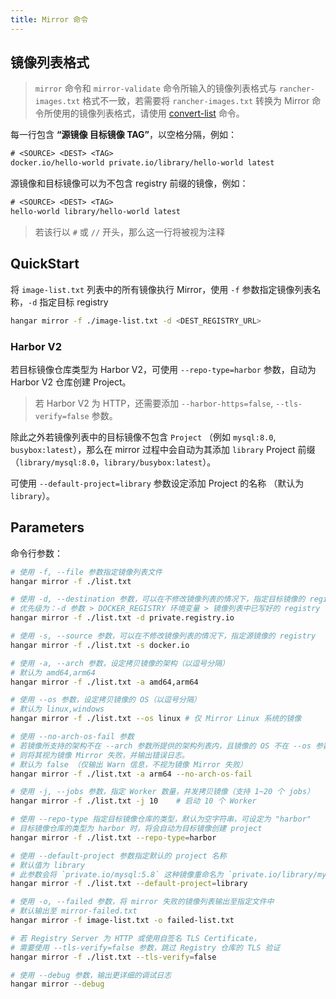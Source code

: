 ```yaml
---
title: Mirror 命令
---
```


## 镜像列表格式

> `mirror` 命令和 `mirror-validate` 命令所输入的镜像列表格式与 `rancher-images.txt` 格式不一致，若需要将 `rancher-images.txt` 转换为 Mirror 命令所使用的镜像列表格式，请使用 [convert-list](/v1.6/advanced/convert-list) 命令。

每一行包含 **“源镜像 目标镜像 TAG”**，以空格分隔，例如：

```txt
# <SOURCE> <DEST> <TAG>
docker.io/hello-world private.io/library/hello-world latest
```

源镜像和目标镜像可以为不包含 registry 前缀的镜像，例如：

```txt
# <SOURCE> <DEST> <TAG>
hello-world library/hello-world latest
```

> 若该行以 `#` 或 `//` 开头，那么这一行将被视为注释

## QuickStart

将 `image-list.txt` 列表中的所有镜像执行 Mirror，使用 `-f` 参数指定镜像列表名称，`-d` 指定目标 registry

```sh
hangar mirror -f ./image-list.txt -d <DEST_REGISTRY_URL>
```

### Harbor V2

若目标镜像仓库类型为 Harbor V2，可使用 `--repo-type=harbor` 参数，自动为 Harbor V2 仓库创建 Project。

> 若 Harbor V2 为 HTTP，还需要添加 `--harbor-https=false`, `--tls-verify=false` 参数。

除此之外若镜像列表中的目标镜像不包含 `Project` （例如 `mysql:8.0`, `busybox:latest`），那么在 mirror 过程中会自动为其添加 `library` Project 前缀（`library/mysql:8.0`，`library/busybox:latest`）。

可使用 `--default-project=library` 参数设定添加 Project 的名称 （默认为 `library`）。

## Parameters

命令行参数：

```sh
# 使用 -f, --file 参数指定镜像列表文件
hangar mirror -f ./list.txt

# 使用 -d, --destination 参数，可以在不修改镜像列表的情况下，指定目标镜像的 registry
# 优先级为：-d 参数 > DOCKER_REGISTRY 环境变量 > 镜像列表中已写好的 registry
hangar mirror -f ./list.txt -d private.registry.io

# 使用 -s, --source 参数，可以在不修改镜像列表的情况下，指定源镜像的 registry
hangar mirror -f ./list.txt -s docker.io

# 使用 -a, --arch 参数，设定拷贝镜像的架构（以逗号分隔）
# 默认为 amd64,arm64
hangar mirror -f ./list.txt -a amd64,arm64

# 使用 --os 参数，设定拷贝镜像的 OS（以逗号分隔）
# 默认为 linux,windows
hangar mirror -f ./list.txt --os linux # 仅 Mirror Linux 系统的镜像

# 使用 --no-arch-os-fail 参数
# 若镜像所支持的架构不在 --arch 参数所提供的架构列表内，且镜像的 OS 不在 --os 参数所提供的系统列表内，
# 则将其视为镜像 Mirror 失败，并输出错误日志。
# 默认为 false （仅输出 Warn 信息，不视为镜像 Mirror 失败）
hangar mirror -f ./list.txt -a arm64 --no-arch-os-fail

# 使用 -j, --jobs 参数，指定 Worker 数量，并发拷贝镜像（支持 1~20 个 jobs）
hangar mirror -f ./list.txt -j 10    # 启动 10 个 Worker

# 使用 --repo-type 指定目标镜像仓库的类型，默认为空字符串，可设定为 "harbor"
# 目标镜像仓库的类型为 harbor 时，将会自动为目标镜像创建 project
hangar mirror -f ./list.txt --repo-type=harbor

# 使用 --default-project 参数指定默认的 project 名称
# 默认值为 library
# 此参数会将 `private.io/mysql:5.8` 这种镜像重命名为 `private.io/library/mysql:5.8`
hangar mirror -f ./list.txt --default-project=library

# 使用 -o, --failed 参数，将 mirror 失败的镜像列表输出至指定文件中
# 默认输出至 mirror-failed.txt
hangar mirror -f image-list.txt -o failed-list.txt

# 若 Registry Server 为 HTTP 或使用自签名 TLS Certificate，
# 需要使用 --tls-verify=false 参数，跳过 Registry 仓库的 TLS 验证
hangar mirror -f ./list.txt --tls-verify=false

# 使用 --debug 参数，输出更详细的调试日志
hangar mirror --debug
```
